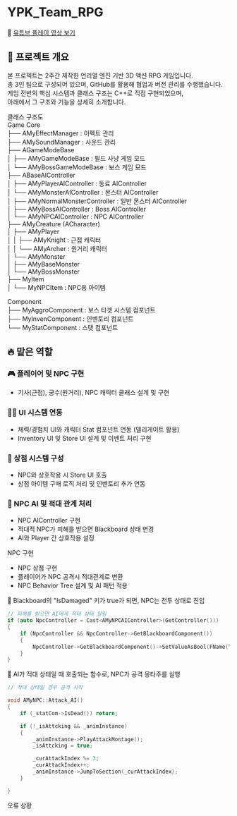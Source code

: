 # YPK_Team_RPG

🔗 [유튜브 플레이 영상 보기](https://www.youtube.com/watch?v=7Ut9aqFU5S0&t=1s)

## 📌 프로젝트 개요
본 프로젝트는 2주간 제작한 언리얼 엔진 기반 3D 액션 RPG 게임입니다.  
총 3인 팀으로 구성되어 있으며, GitHub를 활용해 협업과 버전 관리를 수행했습니다.  
게임 전반의 핵심 시스템과 클래스 구조는 C++로 직접 구현되었으며,  
아래에서 그 구조와 기능을 상세히 소개합니다.

클래스 구조도  
Game Core  
├── AMyEffectManager : 이펙트 관리  
├── AMySoundManager : 사운드 관리  
├── AGameModeBase  
│ ├── AMyGameModeBase : 필드 사냥 게임 모드  
│ └── AMyBossGameModeBase : 보스 게임 모드  
├── ABaseAIController  
│ ├── AMyPlayerAIController : 동료  AIController    
│ └── AMyMonsterAIController : 몬스터 AIController     
│ ├── AMyNormalMonsterController : 일반 몬스터 AIController  
│ ├── AMyBossAIController  : Boss AIController  
│ └── AMyNPCAIController : NPC AIController  
├── AMyCreature (ACharacter)   
│ ├── AMyPlayer  
│ │ ├── AMyKnight : 근접 캐릭터  
│ │ └── AMyArcher : 원거리 캐릭터  
│ └── AMyMonster  
│ ├── AMyBaseMonster  
│ └── AMyBossMonster  
├── MyItem  
│ └── MyNPCItem : NPC용 아이템  
  
Component  
├── MyAggroComponent : 보스 타겟 시스템 컴포넌트   
├── MyInvenComponent : 인벤토리 컴포넌트  
└── MyStatComponent : 스탯 컴포넌트    


## 🔥 맡은 역할

### 🎮 플레이어 및 NPC 구현
- 기사(근접), 궁수(원거리), NPC 캐릭터 클래스 설계 및 구현

### 🧑‍💻 UI 시스템 연동
- 체력/경험치 UI와 캐릭터 Stat 컴포넌트 연동 (델리게이트 활용)
- Inventory UI 및 Store UI 설계 및 이벤트 처리 구현

### 🏪 상점 시스템 구성
- NPC와 상호작용 시 Store UI 호출
- 상점 아이템 구매 로직 처리 및 인벤토리 추가 연동

### 🧠 NPC AI 및 적대 관계 처리
- NPC AIController 구현
- 적대적 NPC가 피해를 받으면 Blackboard 상태 변경
- AI와 Player 간 상호작용 설정


NPC 구현
- NPC 상점 구현
- 플레이어가 NPC 공격시 적대관계로 변환
- NPC Behavior Tree 설계 및 AI 패턴 적용

📌 Blackboard의 "IsDamaged" 키가 true가 되면, NPC는 전투 상태로 진입
```cpp
// 피해를 받으면 AI에게 적대 상태 알림
if (auto NpcController = Cast<AMyNPCAIController>(GetController()))
{
    if (NpcController && NpcController->GetBlackboardComponent())
    {
        NpcController->GetBlackboardComponent()->SetValueAsBool(FName(TEXT("IsDamaged")), true);
    }
}
```
📌 AI가 적대 상태일 때 호출되는 함수로, NPC가 공격 몽타주를 실행  
```cpp
// 적대 상태일 경우 공격 시작  

void AMyNPC::Attack_AI()
{
    if (_statCom->IsDead()) return;

    if (!_isAttcking && _animInstance)
    {
        _animInstance->PlayAttackMontage();
        _isAttcking = true;

        _curAttackIndex %= 3;
        _curAttackIndex++;
        _animInstance->JumpToSection(_curAttackIndex);
    }

}
```

오류 상황 
